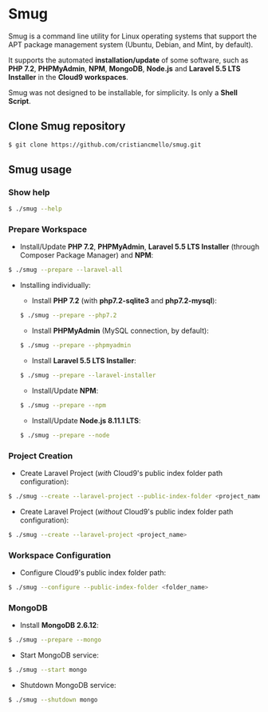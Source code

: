 # Smug
Smug is a command line utility for Linux operating systems that support the APT package management system (Ubuntu, Debian, and Mint, by default).

It supports the automated **installation/update** of some software, such as **PHP 7.2**, 
**PHPMyAdmin**, **NPM**, **MongoDB**, **Node.js** and **Laravel 5.5 LTS Installer** in the **Cloud9 workspaces**.

Smug was not designed to be installable, for simplicity. Is only a **Shell Script**.

## Clone Smug repository
```bash
$ git clone https://github.com/cristiancmello/smug.git
```

## Smug usage

### Show help
```bash
$ ./smug --help
```

### Prepare Workspace
* Install/Update **PHP 7.2**, **PHPMyAdmin**, **Laravel 5.5 LTS Installer** (through Composer Package Manager) and **NPM**:
```bash
$ ./smug --prepare --laravel-all
```

* Installing individually:
    - Install **PHP 7.2** (with **php7.2-sqlite3** and **php7.2-mysql**):
    ```bash
    $ ./smug --prepare --php7.2
    ```
    
	- Install **PHPMyAdmin** (MySQL connection, by default):
    ```bash
    $ ./smug --prepare --phpmyadmin
    ```

    - Install **Laravel 5.5 LTS Installer**:
    ```bash
    $ ./smug --prepare --laravel-installer
    ```
    
    - Install/Update **NPM**:
    ```bash
    $ ./smug --prepare --npm
    ```
    
    - Install/Update **Node.js 8.11.1 LTS**:
    ```bash
    $ ./smug --prepare --node
    ```
    
### Project Creation
* Create Laravel Project (*with* Cloud9's public index folder path configuration):
```bash
$ ./smug --create --laravel-project --public-index-folder <project_name>
```

* Create Laravel Project (*without* Cloud9's public index folder path configuration):
```bash
$ ./smug --create --laravel-project <project_name>
```

### Workspace Configuration
* Configure Cloud9's public index folder path:
```bash
$ ./smug --configure --public-index-folder <folder_name>
```

### MongoDB
- Install **MongoDB 2.6.12**:
```bash
$ ./smug --prepare --mongo
```

- Start MongoDB service:
```bash
$ ./smug --start mongo
```

- Shutdown MongoDB service:
```bash
$ ./smug --shutdown mongo
```
